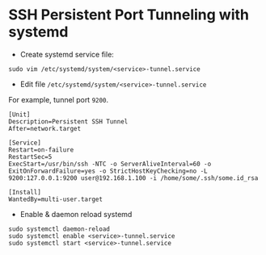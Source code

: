 # SSH Persistent Port Tunneling with systemd

- Create systemd service file:

```
sudo vim /etc/systemd/system/<service>-tunnel.service
```

- Edit file `/etc/systemd/system/<service>-tunnel.service`

For example, tunnel port `9200`.

```
[Unit]
Description=Persistent SSH Tunnel
After=network.target

[Service]
Restart=on-failure
RestartSec=5
ExecStart=/usr/bin/ssh -NTC -o ServerAliveInterval=60 -o ExitOnForwardFailure=yes -o StrictHostKeyChecking=no -L 9200:127.0.0.1:9200 user@192.168.1.100 -i /home/some/.ssh/some.id_rsa

[Install]
WantedBy=multi-user.target
```

- Enable & daemon reload systemd

```
sudo systemctl daemon-reload
sudo systemctl enable <service>-tunnel.service
sudo systemctl start <service>-tunnel.service
```
